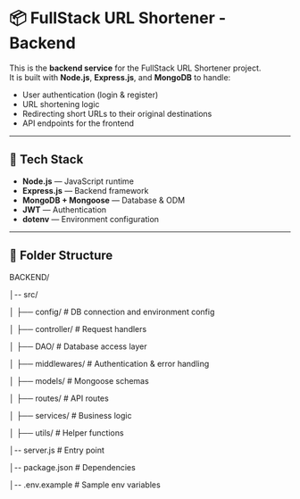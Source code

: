 # 📦 FullStack URL Shortener - Backend

This is the **backend service** for the FullStack URL Shortener project.  
It is built with **Node.js**, **Express.js**, and **MongoDB** to handle:
- User authentication (login & register)
- URL shortening logic
- Redirecting short URLs to their original destinations
- API endpoints for the frontend

---

## 🚀 Tech Stack
- **Node.js** — JavaScript runtime
- **Express.js** — Backend framework
- **MongoDB + Mongoose** — Database & ODM
- **JWT** — Authentication
- **dotenv** — Environment configuration

---

## 📂 Folder Structure
BACKEND/

│-- src/

│ ├── config/ # DB connection and environment config

│ ├── controller/ # Request handlers

│ ├── DAO/ # Database access layer

│ ├── middlewares/ # Authentication & error handling

│ ├── models/ # Mongoose schemas

│ ├── routes/ # API routes

│ ├── services/ # Business logic

│ ├── utils/ # Helper functions

│-- server.js # Entry point

│-- package.json # Dependencies

│-- .env.example # Sample env variables
